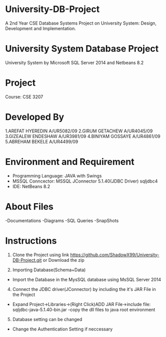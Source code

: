 # University-DB-Project
A 2nd Year CSE Database Systems Project on University System: Design, Development and Implementation.


# University System Database Project
University System by Microsoft SQL Server 2014 and Netbeans 8.2

 
#  Project
Course: CSE 3207

# Developed By
1.AREFAT HYEREDIN			A/UR5082/09
2.GIRUM GETACHEW			A/UR4045/09
3.GIZEALEW ENDESHAW              	A/UR3981/09
4.BINIYAM GOSSAYE			A/UR4861/09
5.ABREHAM BEKELE           		A/UR4499/09


# Environment and Requirement
- Programming Language: JAVA with  Swings
- MSSQL Conncector: MSSQL JConnector 5.1.40(JDBC Driver) sqljdbc4
- IDE: NetBeans 8.2


# About Files
-Documentations
-Diagrams
-SQL Queries
-SnapShots

# Instructions
1) Clone the Project using link https://github.com/ShadowX99/University-DB-Project.git or Download the zip


3) Importing Database(Schema+Data)
- Import the Database in the MysSQL database using MsSQL Server 2014

4) Connect the JDBC driver(JConnector) by including the it's JAR File in the Project
- Expand Project->Libraries->(Right Click)ADD JAR File->include file: sqljdbc-java-5.1.40-bin.jar
-copy the dll files to java root environment

5) Database setting can be changed
- Change the Authentication Setting if neccessary
